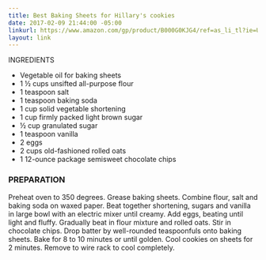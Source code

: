 ```yaml
---
title: Best Baking Sheets for Hillary's cookies
date: 2017-02-09 21:44:00 -05:00
linkurl: https://www.amazon.com/gp/product/B000G0KJG4/ref=as_li_tl?ie=UTF8&camp=1789&creative=9325&creativeASIN=B000G0KJG4&linkCode=as2&tag=rachelslurs-20&linkId=74e0408265ef8644a284e89563fd1378
layout: link
---
```


INGREDIENTS
* Vegetable oil for baking sheets
* 1 ½ cups unsifted all-purpose flour
* 1 teaspoon salt
* 1 teaspoon baking soda
* 1 cup solid vegetable shortening
* 1 cup firmly packed light brown sugar
* ½ cup granulated sugar
* 1 teaspoon vanilla
* 2 eggs
* 2 cups old-fashioned rolled oats
* 1 12-ounce package semisweet chocolate chips

### PREPARATION
Preheat oven to 350 degrees. Grease baking sheets.
Combine flour, salt and baking soda on waxed paper.
Beat together shortening, sugars and vanilla in large bowl with an electric mixer until creamy. Add eggs, beating until light and fluffy. Gradually beat in flour mixture and rolled oats. Stir in chocolate chips.
Drop batter by well-rounded teaspoonfuls onto baking sheets. Bake for 8 to 10 minutes or until golden.
Cool cookies on sheets for 2 minutes. Remove to wire rack to cool completely.